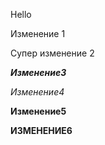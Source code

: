 Hello

Изменение 1

Супер изменение 2

***Изменение3***

*Изменение4*

**Изменение5**

**ИЗМЕНЕНИЕ6**